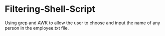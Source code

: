 # Filtering-Shell-Script
Using grep and AWK to allow the user to choose and input the name of any person in the employee.txt file.
